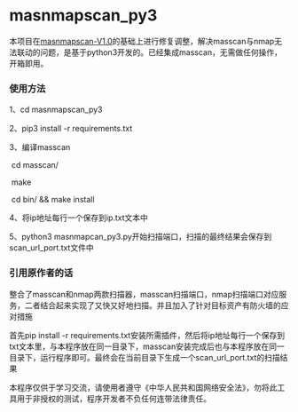# masnmapscan_py3

本项目在[masnmapscan-V1.0](https://github.com/hellogoldsnakeman/masnmapscan-V1.0)的基础上进行修复调整，解决masscan与nmap无法联动的问题，是基于python3开发的。已经集成masscan，无需做任何操作，开箱即用。

### 使用方法

1、cd masnmapscan_py3

2、pip3 install -r requirements.txt

3、编译masscan

​	  cd masscan/

​	  make

​	  cd bin/ && make install

4、将ip地址每行一个保存到ip.txt文本中

5、python3 masnmapcan_py3.py开始扫描端口，扫描的最终结果会保存到scan_url_port.txt文件中

### 引用原作者的话

整合了masscan和nmap两款扫描器，masscan扫描端口，nmap扫描端口对应服务，二者结合起来实现了又快又好地扫描。并且加入了针对目标资产有防火墙的应对措施

首先pip install -r requirements.txt安装所需插件，然后将ip地址每行一个保存到txt文本里，与本程序放在同一目录下，masscan安装完成后也与本程序放在同一目录下，运行程序即可。最终会在当前目录下生成一个scan_url_port.txt的扫描结果

本程序仅供于学习交流，请使用者遵守《中华人民共和国网络安全法》，勿将此工具用于非授权的测试，程序开发者不负任何连带法律责任。

